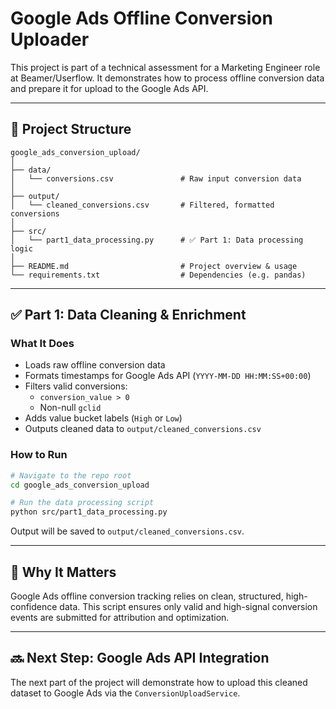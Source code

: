 
# Google Ads Offline Conversion Uploader

This project is part of a technical assessment for a Marketing Engineer role at Beamer/Userflow. It demonstrates how to process offline conversion data and prepare it for upload to the Google Ads API.

---

## 📁 Project Structure

```
google_ads_conversion_upload/
│
├── data/
│   └── conversions.csv               # Raw input conversion data
│
├── output/
│   └── cleaned_conversions.csv       # Filtered, formatted conversions
│
├── src/
│   └── part1_data_processing.py      # ✅ Part 1: Data processing logic
│
├── README.md                         # Project overview & usage
└── requirements.txt                  # Dependencies (e.g. pandas)
```

---

## ✅ Part 1: Data Cleaning & Enrichment

### What It Does
- Loads raw offline conversion data
- Formats timestamps for Google Ads API (`YYYY-MM-DD HH:MM:SS+00:00`)
- Filters valid conversions:
  - `conversion_value > 0`
  - Non-null `gclid`
- Adds value bucket labels (`High` or `Low`)
- Outputs cleaned data to `output/cleaned_conversions.csv`

### How to Run

```bash
# Navigate to the repo root
cd google_ads_conversion_upload

# Run the data processing script
python src/part1_data_processing.py
```

Output will be saved to `output/cleaned_conversions.csv`.

---

## 🧠 Why It Matters

Google Ads offline conversion tracking relies on clean, structured, high-confidence data. This script ensures only valid and high-signal conversion events are submitted for attribution and optimization.

---

## 🔜 Next Step: Google Ads API Integration

The next part of the project will demonstrate how to upload this cleaned dataset to Google Ads via the `ConversionUploadService`.

